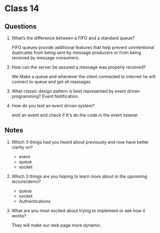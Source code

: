# Class 14

## Questions
1. What’s the difference between a FIFO and a standard queue?

    FIFO queues provide additional features that help prevent unintentional duplicates from being sent by message producers or from being received by message consumers.
    
1. How can the server be assured a message was properly received?

    We Make a queue and whenever the client connected to internet he will connect to queue and get all massages
1. What classic design pattern is best represented by event driven programming?
    Event Notification.
1. How do you test an event driven system?

    emit an event and check if It's do the code in the event listener


## Notes
1. Which 3 things had you heard about previously and now have better clarity on?
    * event
    * queue
    * socket
1. Which 3 things are you hoping to learn more about in the upcoming lecture/demo?
    * queue
    * socket
    * Authentications
1. What are you most excited about trying to implement or see how it works?

    They will make our web page more dynamic.